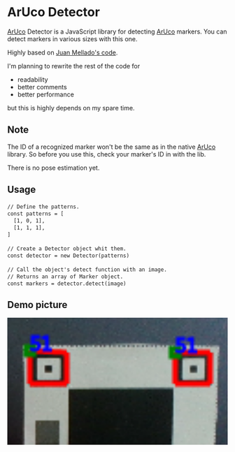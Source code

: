 # ArUco Detector
[ArUco](https://www.uco.es/investiga/grupos/ava/node/26) Detector is a JavaScript library for detecting [ArUco](https://www.uco.es/investiga/grupos/ava/node/26) markers. You can detect markers in various sizes with this one.  

Highly based on [Juan Mellado's code](https://github.com/jcmellado/js-aruco).  

I'm planning to rewrite the rest of the code for
- readability
- better comments
- better performance

but this is highly depends on my spare time.

## Note
The ID of a recognized marker won't be the same as in the native [ArUco](https://www.uco.es/investiga/grupos/ava/node/26) library. So before you use this, check your marker's ID in with the lib.  

There is no pose estimation yet.

## Usage
```javacsript
// Define the patterns.
const patterns = [
  [1, 0, 1],
  [1, 1, 1],
]

// Create a Detector object whit them.
const detector = new Detector(patterns)

// Call the object's detect function with an image.
// Returns an array of Marker object.
const markers = detector.detect(image)
```
## Demo picture
![demo-picture](/demo/demo_1.png)